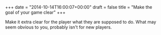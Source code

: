 +++
date = "2014-10-14T16:00:07+00:00"
draft = false
title = "Make the goal of your game clear"
+++

Make it extra clear for the player what they are supposed to do. What may seem obvious to you, probably isn't for new players.
